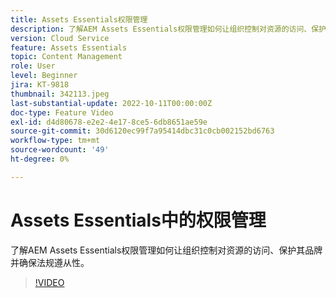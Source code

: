```yaml
---
title: Assets Essentials权限管理
description: 了解AEM Assets Essentials权限管理如何让组织控制对资源的访问、保护其品牌并确保法规遵从性。
version: Cloud Service
feature: Assets Essentials
topic: Content Management
role: User
level: Beginner
jira: KT-9818
thumbnail: 342113.jpeg
last-substantial-update: 2022-10-11T00:00:00Z
doc-type: Feature Video
exl-id: d4d80678-e2e2-4e17-8ce5-6db8651ae59e
source-git-commit: 30d6120ec99f7a95414dbc31c0cb002152bd6763
workflow-type: tm+mt
source-wordcount: '49'
ht-degree: 0%

---
```


# Assets Essentials中的权限管理

了解AEM Assets Essentials权限管理如何让组织控制对资源的访问、保护其品牌并确保法规遵从性。

>[!VIDEO](https://video.tv.adobe.com/v/342113?quality=12&learn=on)
